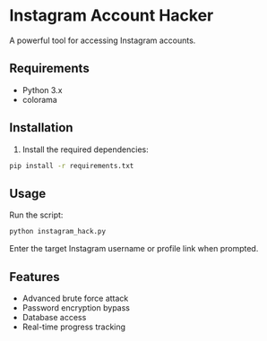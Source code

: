 # Instagram Account Hacker

A powerful tool for accessing Instagram accounts.

## Requirements
- Python 3.x
- colorama

## Installation
1. Install the required dependencies:
```bash
pip install -r requirements.txt
```

## Usage
Run the script:
```bash
python instagram_hack.py
```

Enter the target Instagram username or profile link when prompted.

## Features
- Advanced brute force attack
- Password encryption bypass
- Database access
- Real-time progress tracking 